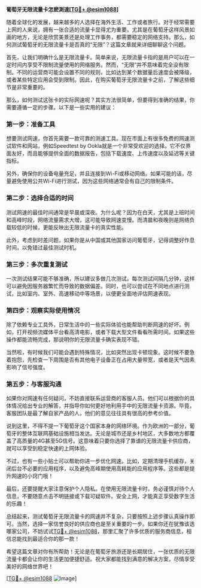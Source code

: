 **葡萄牙无限流量卡怎麽測速[[TG💪+ @esim1088](https://t.me/s/esim1088)]**

随着全球化的发展，越来越多的人选择在海外生活、工作或者旅行。对于经常需要上网的人来说，拥有一张合适的流量卡显得尤为重要。尤其是在葡萄牙这样风景如画的地方，无论是欣赏美景还是处理工作事务，都需要稳定的网络支持。那么，如何测试葡萄牙的无限流量卡是否真的“无限”？这篇文章就来详细聊聊这个问题。

首先，让我们明确什么是无限流量卡。简单来说，无限流量卡指的是用户可以在一定时间内享受不限制流量使用的网络服务。然而，“无限”并不意味着完全没有限制。不同的运营商可能会设置不同的规则，比如达到某个数据量后速度会被降级，或者某些特定应用会受到限制。因此，在购买葡萄牙无限流量卡之前，了解这些细节是非常重要的。

那么，如何测试这张卡的实际网速呢？其实方法很简单，但要得到准确的结果，你需要遵循一定的步骤。以下是一些实用的建议：

### **第一步：准备工具**
想要测试网速，你首先需要一款可靠的测速工具。现在市面上有很多免费的网速测试软件和网站，例如Speedtest by Ookla就是一个非常受欢迎的选择。它不仅界面友好，而且能够提供全面的数据报告，包括下载速度、上传速度以及延迟等关键指标。

另外，确保你的设备电量充足，并且连接到Wi-Fi或移动网络。如果可能的话，尽量避免使用公共Wi-Fi进行测试，因为这些网络通常会有自己的限制条件。

### **第二步：选择合适的时间**
测试网速的最佳时间通常是早晨或深夜。为什么呢？因为在白天，尤其是上班时间和高峰时段，网络流量需求大增，这可能导致网速变慢。而清晨和夜晚则是网络负载较低的时候，更能反映出无限流量卡的真实性能。

此外，考虑到时差问题，如果你是从中国或其他国家访问葡萄牙，记得调整好作息时间，以免错过最佳测试时机。

### **第三步：多次重复测试**
一次测试结果可能不够准确，所以建议多做几次测试。每次测试间隔几分钟，这样可以避免因服务器繁忙而导致的数据偏差。同时，也可以尝试在不同地点进行测试，比如室内、室外、高速移动中等场景，以便更全面地评估网速表现。

### **第四步：观察实际使用情况**
除了依赖专业工具外，日常生活中的一些实际体验也能帮助判断网速的好坏。例如，打开视频流媒体平台看高清电影，或者下载大型文件看看所需时间。如果这些操作都能流畅完成，那说明你的无限流量卡确实表现不错。

当然啦，有时候我们可能会遇到特殊情况，比如突然出现卡顿现象。这时候不要急着抱怨，先检查一下周围是否有其他电子设备正在占用大量带宽，或者是天气因素影响了信号强度。

### **第五步：与客服沟通**
如果你对网速有任何疑问，不妨直接联系运营商的客服人员。他们可以根据你的具体情况给出专业的解答，并指导你如何更好地利用手中的无限流量卡资源。毕竟，客服团队是最了解自家产品的人，他们的意见往往具有很高的参考价值。

说到这里，不得不提一下葡萄牙这个国家本身的网络环境。作为欧洲的一部分，葡萄牙的整体互联网基础设施相当发达。无论是城市还是乡村地区，大多数地方都覆盖了高质量的4G甚至5G信号。这意味着只要你选择了靠谱的无限流量卡供应商，就可以享受到稳定快速的上网体验。

不过，也有一些小贴士可以帮助你进一步优化网速。比如，定期清理手机缓存，关闭后台不必要的应用程序，以及避免高峰期使用高耗能的应用程序等。这些都是提升网速的小窍门哦！

最后，还要提醒大家注意保护个人隐私。在使用无限流量卡时，务必谨慎对待个人信息，不要随意点击不明链接或下载可疑软件。安全上网，才能真正享受数字生活的乐趣！

总结起来，测试葡萄牙无限流量卡的网速并不复杂，只要按照上述步骤认真操作即可。当然，选择一家信誉良好的供应商也是至关重要的一步。如果你还在犹豫该选哪家公司，不妨试试[TG💪+ @esim1088](https://t.me/s/esim1088)，那里汇聚了许多优质的服务商信息，相信总能找到最适合你的那一款！

希望这篇文章对你有所帮助！无论是在葡萄牙旅游还是长期居住，一张优质的无限流量卡都会让你的生活更加便捷舒适。祝大家都能找到满意的解决方案，尽情享受美好的网络世界吧！

[[TG💪+ @esim1088](https://t.me/s/esim1088) ![Image](https://i.postimg.cc/4NQfJmqS/Snipaste-2025-05-13-00-14-12.png)]
